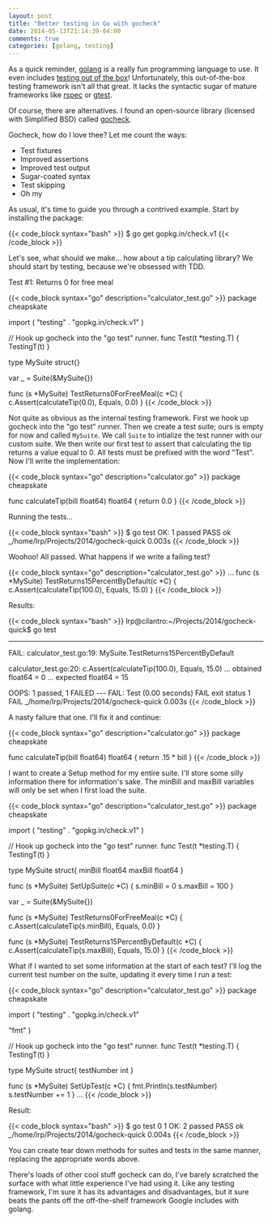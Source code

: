 ```yaml
---
layout: post
title: "Better testing in Go with gocheck"
date: 2014-05-13T21:14:39-04:00
comments: true
categories: [golang, testing]
---
```


As a quick reminder, [golang](//golang.org/) is a really fun programming language to use. It even includes [testing out of the box](//golang.org/doc/code.html#Testing)! Unfortunately, this out-of-the-box testing framework isn't all that great. It lacks the syntactic sugar of mature frameworks like [rspec](//rspec.info) or [gtest](//code.google.com/p/googletest/).

Of course, there are alternatives. I found an open-source library (licensed with Simplified BSD) called [gocheck](//labix.org/gocheck).

Gocheck, how do I love thee? Let me count the ways:

* Test fixtures
* Improved assertions
* Improved test output
* Sugar-coated syntax
* Test skipping
* Oh my

As usual, it's time to guide you through a contrived example. Start by installing the package:

{{< code_block syntax="bash" >}}
$ go get gopkg.in/check.v1
{{< /code_block >}}

Let's see, what should we make... how about a tip calculating library? We should start by testing, because we're obsessed with TDD.

Test #1: Returns 0 for free meal

{{< code_block syntax="go" description="calculator_test.go" >}}
package cheapskate

import (
  "testing"
  . "gopkg.in/check.v1"
)

// Hook up gocheck into the "go test" runner.
func Test(t *testing.T) { TestingT(t) }

type MySuite struct{}

var _ = Suite(&MySuite{})

func (s *MySuite) TestReturns0ForFreeMeal(c *C) {
  c.Assert(calculateTip(0.0), Equals, 0.0)
}
{{< /code_block >}}

Not quite as obvious as the internal testing framework. First we hook up gocheck into the "go test" runner. Then we create a test suite; ours is empty for now and called `MySuite`. We call `Suite` to intialize the test runner with our custom suite. We then write our first test to assert that calculating the tip returns a value equal to 0. All tests must be prefixed with the word "Test". Now I'll write the implementation:

{{< code_block syntax="go" description="calculator.go" >}}
package cheapskate

func calculateTip(bill float64) float64 {
  return 0.0
}
{{< /code_block >}}

Running the tests...

{{< code_block syntax="bash" >}}
$ go test
OK: 1 passed
PASS
ok    _/home/lrp/Projects/2014/gocheck-quick  0.003s
{{< /code_block >}}

Woohoo! All passed. What happens if we write a failing test?

{{< code_block syntax="go" description="calculator_test.go" >}}
...
func (s *MySuite) TestReturns15PercentByDefault(c *C) {
  c.Assert(calculateTip(100.0), Equals, 15.0)
}
{{< /code_block >}}

Results:

{{< code_block syntax="bash" >}}
lrp@cilantro:~/Projects/2014/gocheck-quick$ go test

----------------------------------------------------------------------
FAIL: calculator_test.go:19: MySuite.TestReturns15PercentByDefault

calculator_test.go:20:
    c.Assert(calculateTip(100.0), Equals, 15.0)
... obtained float64 = 0
... expected float64 = 15

OOPS: 1 passed, 1 FAILED
--- FAIL: Test (0.00 seconds)
FAIL
exit status 1
FAIL  _/home/lrp/Projects/2014/gocheck-quick  0.003s
{{< /code_block >}}

A nasty failure that one. I'll fix it and continue:

{{< code_block syntax="go" description="calculator.go" >}}
package cheapskate

func calculateTip(bill float64) float64 {
  return .15 * bill
}
{{< /code_block >}}

I want to create a Setup method for my entire suite. I'll store some silly information there for information's sake. The minBill and maxBill variables will only be set when I first load the suite.

{{< code_block syntax="go" description="calculator_test.go" >}}
package cheapskate

import (
  "testing"
  . "gopkg.in/check.v1"
)

// Hook up gocheck into the "go test" runner.
func Test(t *testing.T) { TestingT(t) }

type MySuite struct{
  minBill float64
  maxBill float64
}

func (s *MySuite) SetUpSuite(c *C) {
  s.minBill = 0
  s.maxBill = 100
}

var _ = Suite(&MySuite{})

func (s *MySuite) TestReturns0ForFreeMeal(c *C) {
  c.Assert(calculateTip(s.minBill), Equals, 0.0)
}

func (s *MySuite) TestReturns15PercentByDefault(c *C) {
  c.Assert(calculateTip(s.maxBill), Equals, 15.0)
}
{{< /code_block >}}

What if I wanted to set some information at the start of each test? I'll log the current test number on the suite, updating it every time I run a test:

{{< code_block syntax="go" description="calculator_test.go" >}}
package cheapskate

import (
  "testing"
  . "gopkg.in/check.v1"

  "fmt"
)

// Hook up gocheck into the "go test" runner.
func Test(t *testing.T) { TestingT(t) }

type MySuite struct{
  testNumber int
}

func (s *MySuite) SetUpTest(c *C) {
  fmt.Println(s.testNumber)
  s.testNumber += 1
}
...
{{< /code_block >}}

Result:

{{< code_block syntax="bash" >}}
$ go test
0
1
OK: 2 passed
PASS
ok    _/home/lrp/Projects/2014/gocheck-quick  0.004s
{{< /code_block >}}

You can create tear down methods for suites and tests in the same manner, replacing the appropriate words above.

There's loads of other cool stuff gocheck can do, I've barely scratched the surface with what little experience I've had using it. Like any testing framework, I'm sure it has its advantages and disadvantages, but it sure beats the pants off the off-the-shelf framework Google includes with golang. 
